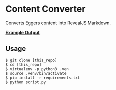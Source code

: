 # Content Converter

Converts Eggers content into RevealJS Markdown.

**[Example Output](https://github.com/mottaquikarim/FEWDRemote)**


## Usage

```
$ git clone [this_repo]
$ cd [this_repo]
$ virtualenv -p python3 .ven
$ source .venv/bin/activate
$ pip install -r requirements.txt
$ python script.py
```
